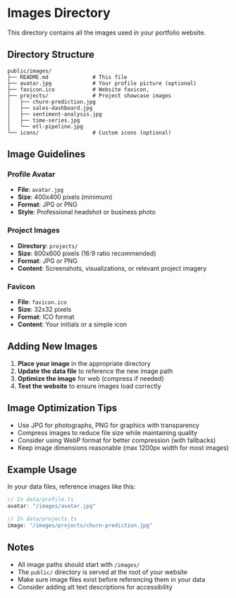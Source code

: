 # Images Directory

This directory contains all the images used in your portfolio website.

## Directory Structure

```
public/images/
├── README.md              # This file
├── avatar.jpg             # Your profile picture (optional)
├── favicon.ico            # Website favicon, 
├── projects/              # Project showcase images
│   ├── churn-prediction.jpg
│   ├── sales-dashboard.jpg
│   ├── sentiment-analysis.jpg
│   ├── time-series.jpg
│   └── etl-pipeline.jpg
└── icons/                 # Custom icons (optional)
```

## Image Guidelines

### Profile Avatar
- **File**: `avatar.jpg`
- **Size**: 400x400 pixels (minimum)
- **Format**: JPG or PNG
- **Style**: Professional headshot or business photo

### Project Images
- **Directory**: `projects/`
- **Size**: 800x600 pixels (16:9 ratio recommended)
- **Format**: JPG or PNG
- **Content**: Screenshots, visualizations, or relevant project imagery

### Favicon
- **File**: `favicon.ico`
- **Size**: 32x32 pixels
- **Format**: ICO format
- **Content**: Your initials or a simple icon

## Adding New Images

1. **Place your image** in the appropriate directory
2. **Update the data file** to reference the new image path
3. **Optimize the image** for web (compress if needed)
4. **Test the website** to ensure images load correctly

## Image Optimization Tips

- Use JPG for photographs, PNG for graphics with transparency
- Compress images to reduce file size while maintaining quality
- Consider using WebP format for better compression (with fallbacks)
- Keep image dimensions reasonable (max 1200px width for most images)

## Example Usage

In your data files, reference images like this:

```typescript
// In data/profile.ts
avatar: "/images/avatar.jpg"

// In data/projects.ts
image: "/images/projects/churn-prediction.jpg"
```

## Notes

- All image paths should start with `/images/`
- The `public/` directory is served at the root of your website
- Make sure image files exist before referencing them in your data
- Consider adding alt text descriptions for accessibility

